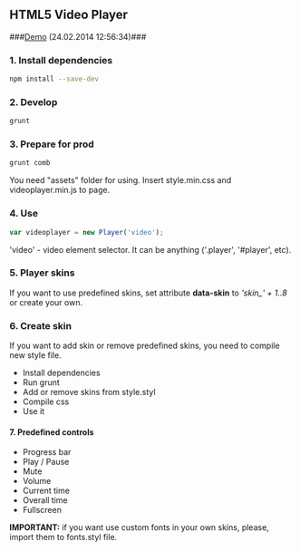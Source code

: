 ## HTML5 Video Player ##

###[Demo](http://kuznetsovanton.ru/games/videoapi/demo.html) (24.02.2014 12:56:34)###

### 1. Install dependencies ###
```bash
npm install --save-dev
```

### 2. Develop ###
```bash
grunt
```

### 3. Prepare for prod ###
```bash
grunt comb
```

You need "assets" folder for using. Insert style.min.css and videoplayer.min.js to page.
### 4. Use ###
```js
var videoplayer = new Player('video');
```
'video' - video element selector. It can be anything ('.player', '#player', etc).

### 5. Player skins ###
If you want to use predefined skins, set attribute **data-skin** to *'skin_' + 1..8* or create your own.

### 6. Create skin ###
If you want to add skin or remove predefined skins, you need to compile new style file.
- Install dependencies
- Run grunt
- Add or remove skins from style.styl
- Compile css
- Use it

#### 7. Predefined controls ####
- Progress bar
- Play / Pause
- Mute
- Volume
- Current time
- Overall time
- Fullscreen

**IMPORTANT:** if you want use custom fonts in your own skins, please, import them to fonts.styl file.
